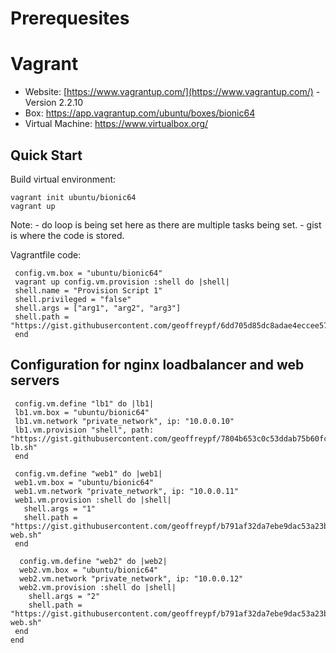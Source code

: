 # Prerequesites 

# Vagrant

- Website: [https://www.vagrantup.com/](https://www.vagrantup.com/) -  Version 2.2.10
- Box: https://app.vagrantup.com/ubuntu/boxes/bionic64
- Virtual Machine: https://www.virtualbox.org/


## Quick Start

Build virtual environment:

    vagrant init ubuntu/bionic64
    vagrant up


Note: - do loop is being set here as there are multiple tasks being set.
      - gist is where the code is stored.
      
   Vagrantfile code:

     config.vm.box = "ubuntu/bionic64"
     vagrant up config.vm.provision :shell do |shell|
     shell.name = "Provision Script 1"
     shell.privileged = "false"
     shell.args = ["arg1", "arg2", "arg3"]
     shell.path = "https://gist.githubusercontent.com/geoffreypf/6dd705d85dc8adae4eccee571e09542a/raw/88d1666cd22ca0c921205c6c9e819bbfa058a276/provision.sh"
     end
     
 ## Configuration for nginx loadbalancer and web servers
 
     config.vm.define "lb1" do |lb1|
     lb1.vm.box = "ubuntu/bionic64"
     lb1.vm.network "private_network", ip: "10.0.0.10"
     lb1.vm.provision "shell", path: "https://gist.githubusercontent.com/geoffreypf/7804b653c0c53ddab75b60fc9b69ff55/raw/3b53abd4d693a54c3d5837f5da6255f362233268/provision-lb.sh"
     end
    
     config.vm.define "web1" do |web1|
     web1.vm.box = "ubuntu/bionic64"
     web1.vm.network "private_network", ip: "10.0.0.11"
     web1.vm.provision :shell do |shell|
       shell.args = "1"
       shell.path = "https://gist.githubusercontent.com/geoffreypf/b791af32da7ebe9dac53a23bad0e91eb/raw/006478ece0320943d7b4c6fae9c74e0a4ea11d88/provision-web.sh"
     end
    
      config.vm.define "web2" do |web2|
      web2.vm.box = "ubuntu/bionic64"
      web2.vm.network "private_network", ip: "10.0.0.12"
      web2.vm.provision :shell do |shell|
        shell.args = "2"
        shell.path = "https://gist.githubusercontent.com/geoffreypf/b791af32da7ebe9dac53a23bad0e91eb/raw/006478ece0320943d7b4c6fae9c74e0a4ea11d88/provision-web.sh"
     end
    end

